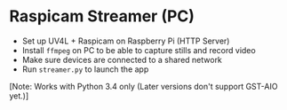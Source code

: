 # Raspicam Streamer (PC)

- Set up UV4L + Raspicam on Raspberry Pi (HTTP Server)
- Install `ffmpeg` on PC to be able to capture stills and record video
- Make sure devices are connected to a shared network
- Run `streamer.py` to launch the app

[Note: Works with Python 3.4 only (Later versions don't support GST-AIO yet.)]